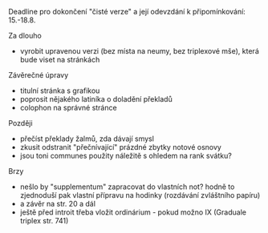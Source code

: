 Deadline pro dokončení "čisté verze" a její odevzdání k připomínkování: 15.-18.8.

Za dlouho

* vyrobit upravenou verzi (bez místa na neumy, bez triplexové mše), 
  která bude viset na stránkách

Závěrečné úpravy

* titulní stránka s grafikou
* poprosit nějakého latiníka o doladění překladů
* colophon na správné stránce

Později

* přečíst překlady žalmů, zda dávají smysl
* zkusit odstranit "přečnívající" prázdné zbytky notové osnovy
* jsou toni communes použity náležitě s ohledem na rank svátku?

Brzy

- nešlo by "supplementum" zapracovat do vlastních not? hodně to zjednoduší pak vlastní přípravu na hodinky (rozdávání zvláštního papíru)
- a závěr na str. 20 a dál
- ještě před introit třeba vložit ordinárium - pokud možno IX (Graduale triplex str. 741)
